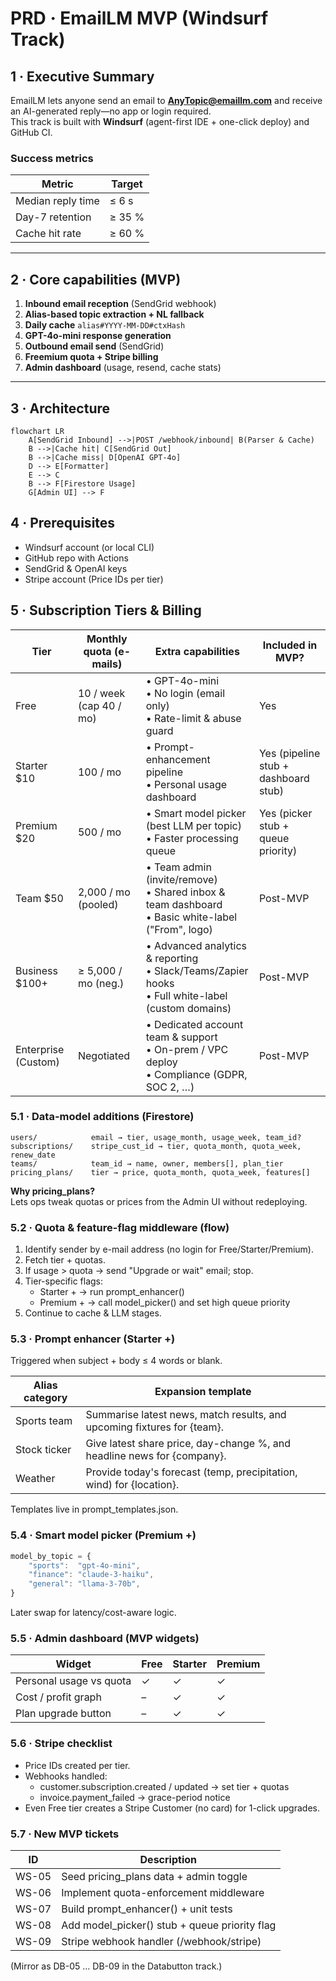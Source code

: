 # PRD · EmailLM MVP (Windsurf Track)

## 1 · Executive Summary
EmailLM lets anyone send an email to **AnyTopic@emaillm.com** and receive an AI-generated reply—no app or login required.  
This track is built with **Windsurf** (agent-first IDE + one-click deploy) and GitHub CI.

### Success metrics
| Metric | Target |
| ------ | ------ |
| Median reply time | ≤ 6 s |
| Day-7 retention | ≥ 35 % |
| Cache hit rate | ≥ 60 % |

---

## 2 · Core capabilities (MVP)

1. **Inbound email reception** (SendGrid webhook)  
2. **Alias-based topic extraction + NL fallback**  
3. **Daily cache** `alias#YYYY-MM-DD#ctxHash`  
4. **GPT-4o-mini response generation**  
5. **Outbound email send** (SendGrid)  
6. **Freemium quota + Stripe billing**  
7. **Admin dashboard** (usage, resend, cache stats)

---

## 3 · Architecture

```mermaid
flowchart LR
    A[SendGrid Inbound] -->|POST /webhook/inbound| B(Parser & Cache)
    B -->|Cache hit| C[SendGrid Out]
    B -->|Cache miss| D[OpenAI GPT-4o]
    D --> E[Formatter]
    E --> C
    B --> F[Firestore Usage]
    G[Admin UI] --> F
```

## 4 · Prerequisites

- Windsurf account (or local CLI)
- GitHub repo with Actions
- SendGrid & OpenAI keys
- Stripe account (Price IDs per tier)

## 5 · Subscription Tiers & Billing

| Tier | Monthly quota (e-mails) | Extra capabilities | Included in MVP? |
| ---- | ----------------------- | ----------------- | ---------------- |
| Free | 10 / week (cap 40 / mo) | • GPT-4o-mini<br>• No login (email only)<br>• Rate-limit & abuse guard | Yes |
| Starter $10 | 100 / mo | • Prompt-enhancement pipeline<br>• Personal usage dashboard | Yes (pipeline stub + dashboard stub) |
| Premium $20 | 500 / mo | • Smart model picker (best LLM per topic)<br>• Faster processing queue | Yes (picker stub + queue priority) |
| Team $50 | 2,000 / mo (pooled) | • Team admin (invite/remove)<br>• Shared inbox & team dashboard<br>• Basic white-label ("From", logo) | Post-MVP |
| Business $100+ | ≥ 5,000 / mo (neg.) | • Advanced analytics & reporting<br>• Slack/Teams/Zapier hooks<br>• Full white-label (custom domains) | Post-MVP |
| Enterprise (Custom) | Negotiated | • Dedicated account team & support<br>• On-prem / VPC deploy<br>• Compliance (GDPR, SOC 2, …) | Post-MVP |

### 5.1 · Data-model additions (Firestore)
```
users/            email → tier, usage_month, usage_week, team_id?
subscriptions/    stripe_cust_id → tier, quota_month, quota_week, renew_date
teams/            team_id → name, owner, members[], plan_tier
pricing_plans/    tier → price, quota_month, quota_week, features[]
```

**Why pricing_plans?**  
Lets ops tweak quotas or prices from the Admin UI without redeploying.

### 5.2 · Quota & feature-flag middleware (flow)
1. Identify sender by e-mail address (no login for Free/Starter/Premium).
2. Fetch tier + quotas.
3. If usage > quota → send "Upgrade or wait" email; stop.
4. Tier-specific flags:
   - Starter + → run prompt_enhancer()
   - Premium + → call model_picker() and set high queue priority
5. Continue to cache & LLM stages.

### 5.3 · Prompt enhancer (Starter +)
Triggered when subject + body ≤ 4 words or blank.

| Alias category | Expansion template |
| -------------- | ------------------ |
| Sports team | Summarise latest news, match results, and upcoming fixtures for {team}. |
| Stock ticker | Give latest share price, day-change %, and headline news for {company}. |
| Weather | Provide today's forecast (temp, precipitation, wind) for {location}. |

Templates live in prompt_templates.json.

### 5.4 · Smart model picker (Premium +)
```javascript
model_by_topic = {
    "sports":  "gpt-4o-mini",
    "finance": "claude-3-haiku",
    "general": "llama-3-70b",
}
```
Later swap for latency/cost-aware logic.

### 5.5 · Admin dashboard (MVP widgets)
| Widget | Free | Starter | Premium |
| ------ | ---- | ------- | ------- |
| Personal usage vs quota | ✓ | ✓ | ✓ |
| Cost / profit graph | – | ✓ | ✓ |
| Plan upgrade button | – | ✓ | ✓ |

### 5.6 · Stripe checklist
- Price IDs created per tier.
- Webhooks handled:
  - customer.subscription.created / updated → set tier + quotas
  - invoice.payment_failed → grace-period notice
- Even Free tier creates a Stripe Customer (no card) for 1-click upgrades.

### 5.7 · New MVP tickets
| ID | Description |
| -- | ----------- |
| WS-05 | Seed pricing_plans data + admin toggle |
| WS-06 | Implement quota-enforcement middleware |
| WS-07 | Build prompt_enhancer() + unit tests |
| WS-08 | Add model_picker() stub + queue priority flag |
| WS-09 | Stripe webhook handler (/webhook/stripe) |

(Mirror as DB-05 … DB-09 in the Databutton track.)